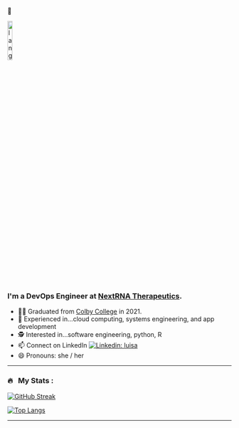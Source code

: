 :wave:
<p align="left"><img width=15%" src="https://github.com/alansmathew/alansmathew/raw/master/lang.gif" alt="lang image here" /></p>
  
<!---![Header image](https://raw.githubusercontent.com/jayrajroshan/jayrajroshan/master/Assets/myHeader.jpg)--->

### I'm a DevOps Engineer at [NextRNA Therapeutics](https://www.nextrnatx.com/).  

- 👨‍🔬 Graduated from [Colby College](https://www.colby.edu/) in 2021.
- 📖 Experienced in...cloud computing, systems engineering, and app development
- 🕵️ Interested in...software engineering, python, R
- 📫 Connect on LinkedIn [![Linkedin: luisa](https://img.shields.io/badge/-LuisaCoakley-blue?style=flat-square&logo=Linkedin&logoColor=white&link=https://www.linkedin.com/in/lcoakley)](www.linkedin.com/in/lcoakley)
- 😄 Pronouns: she / her
  
---

### 🔥 &nbsp; My Stats :
[![GitHub Streak](http://github-readme-streak-stats.herokuapp.com?user=itsZed0&theme=dark&background=000000)](https://git.io/streak-stats)

[![Top Langs](https://github-readme-stats.vercel.app/api/top-langs/?username=itsZed0&layout=compact&theme=vision-friendly-dark)](https://github.com/anuraghazra/github-readme-stats)

---
  
<!--
  

 
**lacoak21/lacoak21** is a ✨ _special_ ✨ repository because its `README.md` (this file) appears on your GitHub profile.
Here are some ideas to get you started:
- ⚡ Fun fact: ...
-->
